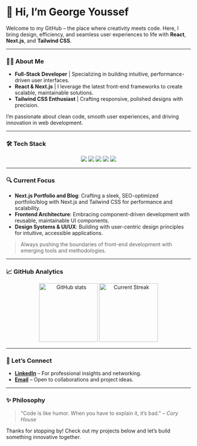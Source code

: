 # 👋 Hi, I’m George Youssef
Welcome to my GitHub – the place where creativity meets code. Here, I bring design, efficiency, and seamless user experiences to life with **React**, **Next.js**, and **Tailwind CSS**.

---

### 👨‍💻 About Me
- **Full-Stack Developer** | Specializing in building intuitive, performance-driven user interfaces.
- **React & Next.js** | I leverage the latest front-end frameworks to create scalable, maintainable solutions.
- **Tailwind CSS Enthusiast** | Crafting responsive, polished designs with precision.

I’m passionate about clean code, smooth user experiences, and driving innovation in web development.

---

### 🛠 Tech Stack
<div align="center">
  <img src="https://img.shields.io/badge/React-61DAFB?style=for-the-badge&logo=react&logoColor=black" />
  <img src="https://img.shields.io/badge/Next.js-000000?style=for-the-badge&logo=nextdotjs&logoColor=white" />
  <img src="https://img.shields.io/badge/TailwindCSS-38B2AC?style=for-the-badge&logo=tailwind-css&logoColor=white" />
  <img src="https://img.shields.io/badge/TypeScript-007ACC?style=for-the-badge&logo=typescript&logoColor=white" />
  <img src="https://img.shields.io/badge/Git-F05032?style=for-the-badge&logo=git&logoColor=white" />
</div>

---

### 🔍 Current Focus
- **Next.js Portfolio and Blog**: Crafting a sleek, SEO-optimized portfolio/blog with Next.js and Tailwind CSS for performance and scalability.
- **Frontend Architecture**: Embracing component-driven development with reusable, maintainable UI components.
- **Design Systems & UI/UX**: Building with user-centric design principles for intuitive, accessible applications.

> Always pushing the boundaries of front-end development with emerging tools and methodologies.

---

### 📈 GitHub Analytics
<div align="center">
  <img src="https://github-readme-stats.vercel.app/api?username=georgeY2002&show_icons=true&theme=react" alt="GitHub stats" height="160px" />
  <img src="https://github-readme-streak-stats.herokuapp.com/?user=georgeY2002&theme=react" alt="Current Streak" height="160px" />
</div>

---

### 💬 Let’s Connect
- **[LinkedIn](https://www.linkedin.com/in/george-youssef-0a588a30b/)** – For professional insights and networking.
- **[Email](georgeyoussef2002@gmail.com)** – Open to collaborations and project ideas.

---

### ✨ Philosophy
> "Code is like humor. When you have to explain it, it’s bad." – _Cory House_

Thanks for stopping by! Check out my projects below and let’s build something innovative together. 
